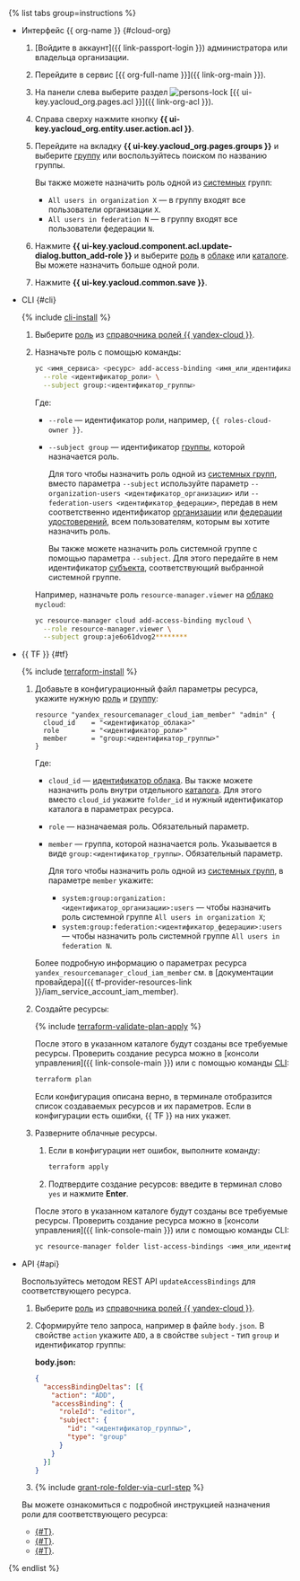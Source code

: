 {% list tabs group=instructions %}

- Интерфейс {{ org-name }} {#cloud-org}

  1. [Войдите в аккаунт]({{ link-passport-login }}) администратора или владельца организации.
  1. Перейдите в сервис [{{ org-full-name }}]({{ link-org-main }}).
  1. На панели слева выберите раздел ![persons-lock](../../_assets/console-icons/persons-lock.svg) [{{ ui-key.yacloud_org.pages.acl }}]({{ link-org-acl }}).
  1. Справа сверху нажмите кнопку **{{ ui-key.yacloud_org.entity.user.action.acl }}**.
  1. Перейдите на вкладку **{{ ui-key.yacloud_org.pages.groups }}** и выберите [группу](../../organization/concepts/groups.md) или воспользуйтесь поиском по названию группы.

     Вы также можете назначить роль одной из [системных](../../iam/concepts/access-control/system-group.md) групп:

     * `All users in organization X` — в группу входят все пользователи организации `X`.
     * `All users in federation N` — в группу входят все пользователи федерации `N`.

  1. Нажмите **{{ ui-key.yacloud.component.acl.update-dialog.button_add-role }}** и выберите [роль](../../iam/concepts/access-control/roles.md) в [облаке](../../resource-manager/concepts/resources-hierarchy.md#cloud) или [каталоге](../../resource-manager/concepts/resources-hierarchy.md#folder). Вы можете назначить больше одной роли.
  1. Нажмите **{{ ui-key.yacloud.common.save }}**.

- CLI {#cli}

  {% include [cli-install](../cli-install.md) %}

  1. Выберите [роль](../../iam/concepts/access-control/roles.md) из [справочника ролей {{ yandex-cloud }}](../../iam/roles-reference.md).
  1. Назначьте роль с помощью команды:

     ```bash
     yc <имя_сервиса> <ресурс> add-access-binding <имя_или_идентификатор_ресурса> \
       --role <идентификатор_роли> \
       --subject group:<идентификатор_группы>
     ```

     Где:
     
     * `--role` — идентификатор роли, например, `{{ roles-cloud-owner }}`.
     * `--subject group` — идентификатор [группы](../../organization/concepts/groups.md), которой назначается роль.

         Для того чтобы назначить роль одной из [системных групп](../../iam/concepts/access-control/system-group.md), вместо параметра `--subject` используйте параметр `--organization-users <идентификатор_организации>` или `--federation-users <идентификатор_федерации>`, передав в нем соответственно идентификатор [организации](../../organization/quickstart.md) или [федерации удостоверений](../../organization/concepts/add-federation.md), всем пользователям, которым вы хотите назначить роль.
         
         Вы также можете назначить роль системной группе с помощью параметра `--subject`. Для этого передайте в нем идентификатор [субъекта](../../iam/concepts/access-control/index.md#subject), соответствующий выбранной системной группе.

     Например, назначьте роль `resource-manager.viewer` на [облако](../../resource-manager/concepts/resources-hierarchy.md#folder) `mycloud`:

     ```bash
     yc resource-manager cloud add-access-binding mycloud \
       --role resource-manager.viewer \
       --subject group:aje6o61dvog2********
     ```

- {{ TF }} {#tf}

  {% include [terraform-install](../../_includes/terraform-install.md) %}

  1. Добавьте в конфигурационный файл параметры ресурса, укажите нужную [роль](../../iam/concepts/access-control/roles.md) и [группу](../../organization/concepts/groups.md):

     ```hcl
     resource "yandex_resourcemanager_cloud_iam_member" "admin" {
       cloud_id    = "<идентификатор_облака>"
       role        = "<идентификатор_роли>"
       member      = "group:<идентификатор_группы>"
     }
     ```

     Где:
     
     * `cloud_id` — [идентификатор облака](../../resource-manager/operations/cloud/get-id.md). Вы также можете назначить роль внутри отдельного [каталога](../../resource-manager/concepts/resources-hierarchy.md#folder). Для этого вместо `cloud_id` укажите `folder_id` и нужный идентификатор каталога в параметрах ресурса.
     * `role` — назначаемая роль. Обязательный параметр.
     * `member` — группа, которой назначается роль. Указывается в виде `group:<идентификатор_группы>`. Обязательный параметр.

         Для того чтобы назначить роль одной из [системных групп](../../iam/concepts/access-control/system-group.md), в параметре `member` укажите:

         * `system:group:organization:<идентификатор_организации>:users` — чтобы назначить роль системной группе `All users in organization X`;
         * `system:group:federation:<идентификатор_федерации>:users` — чтобы назначить роль системной группе `All users in federation N`.

     Более подробную информацию о параметрах ресурса `yandex_resourcemanager_cloud_iam_member` см. в [документации провайдера]({{ tf-provider-resources-link }}/iam_service_account_iam_member).
  1. Создайте ресурсы:

     {% include [terraform-validate-plan-apply](../../_tutorials/_tutorials_includes/terraform-validate-plan-apply.md) %}

     После этого в указанном каталоге будут созданы все требуемые ресурсы. Проверить создание ресурса можно в [консоли управления]({{ link-console-main }}) или с помощью команды [CLI](../../cli/):

     ```bash
     terraform plan
     ```

     Если конфигурация описана верно, в терминале отобразится список создаваемых ресурсов и их параметров. Если в конфигурации есть ошибки, {{ TF }} на них укажет.
  1. Разверните облачные ресурсы.
     1. Если в конфигурации нет ошибок, выполните команду:

        ```bash
        terraform apply
        ```

     1. Подтвердите создание ресурсов: введите в терминал слово `yes` и нажмите **Enter**.

     После этого в указанном каталоге будут созданы все требуемые ресурсы. Проверить создание ресурса можно в [консоли управления]({{ link-console-main }}) или с помощью команды CLI:

     ```bash
     yc resource-manager folder list-access-bindings <имя_или_идентификатор_папки>
     ```

- API {#api}

  Воспользуйтесь методом REST API `updateAccessBindings` для соответствующего ресурса.
  1. Выберите [роль](../../iam/concepts/access-control/roles.md) из [справочника ролей {{ yandex-cloud }}](../../iam/roles-reference.md).
  1. Сформируйте тело запроса, например в файле `body.json`. В свойстве `action` укажите `ADD`, а в свойстве `subject` - тип `group` и идентификатор группы:

     **body.json:**

     ```json
     {
       "accessBindingDeltas": [{
         "action": "ADD",
         "accessBinding": {
           "roleId": "editor",
           "subject": {
             "id": "<идентификатор_группы>",
             "type": "group"
           }
         }
       }]
     }
     ```

  1. {% include [grant-role-folder-via-curl-step](../iam/grant-role-folder-via-curl-step.md) %}

  Вы можете ознакомиться с подробной инструкцией назначения роли для соответствующего ресурса:
  * [{#T}](../../iam/operations/sa/set-access-bindings.md).
  * [{#T}](../../resource-manager/operations/cloud/set-access-bindings.md).
  * [{#T}](../../resource-manager/operations/folder/set-access-bindings.md).

{% endlist %}